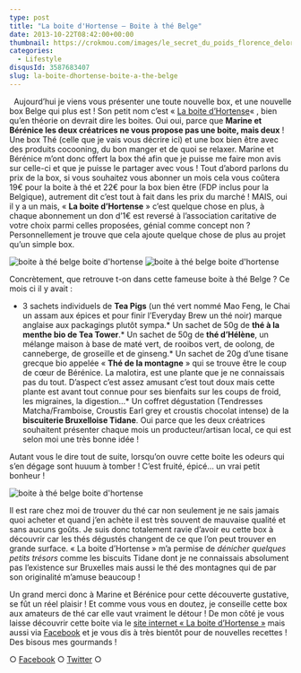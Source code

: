 ```yaml
---
type: post
title: "La boite d'Hortense – Boite à thé Belge"
date: 2013-10-22T08:42:00+00:00
thumbnail: https://crokmou.com/images/le_secret_du_poids_florence_delorme_gif_crokmou.gif
categories: 
  - Lifestyle
disqusId: 3587683407
slug: la-boite-dhortense-boite-a-the-belge
---
```


  Aujourd’hui je viens vous présenter une toute nouvelle box, et une nouvelle box Belge qui plus est ! Son petit nom c’est « [La boite d’Hortense](http://www.laboitedhortense.com/)« , bien qu’en théorie on devrait dire les boites. Oui oui, parce que **Marine et Bérénice les deux créatrices ne vous propose pas une boite, mais deux** ! Une box Thé (celle que je vais vous décrire ici) et une box bien être avec des produits cocooning, du bon manger et de quoi se relaxer. Marine et Bérénice m’ont donc offert la box thé afin que je puisse me faire mon avis sur celle-ci et que je puisse le partager avec vous ! Tout d’abord parlons du prix de la box, si vous souhaitez vous abonner un mois cela vous coûtera 19€ pour la boite à thé et 22€ pour la box bien être (FDP inclus pour la Belgique), autrement dit c’est tout à fait dans les prix du marché ! MAIS, oui il y a un mais, « **La boite d’Hortense** » c’est quelque chose en plus, à chaque abonnement un don d’1€ est reversé à l’association caritative de votre choix parmi celles proposées, génial comme concept non ? Personnellement je trouve que cela ajoute quelque chose de plus au projet qu’un simple box.

![boite à thé belge boite d'hortense](https://crokmou.com/images/le_secret_du_poids_florence_delorme_gif_crokmou.gif) ![boite à thé belge boite d'hortense](https://crokmou.com/images/le_secret_du_poids_florence_delorme_gif_crokmou.gif)

Concrètement, que retrouve t-on dans cette fameuse boite à thé Belge ? Ce mois ci il y avait :

*   3 sachets individuels de **Tea Pigs** (un thé vert nommé Mao Feng, le Chai un assam aux épices et pour finir l’Everyday Brew un thé noir) marque anglaise aux packagings plutôt sympa.*   Un sachet de 50g de **thé à la menthe bio de Tea Tower**.*   Un sachet de 50g de **thé d’Hélène**, un mélange maison à base de maté vert, de rooibos vert, de oolong, de canneberge, de groseille et de ginseng.*   Un sachet de 20g d’une tisane grecque bio appelée « **Thé de la montagne** » qui se trouve être le coup de cœur de Bérénice. La malotira, est une plante que je ne connaissais pas du tout. D’aspect c’est assez amusant c’est tout doux mais cette plante est avant tout connue pour ses bienfaits sur les coups de froid, les migraines, la digestion…*   Un coffret dégustation (Tendresses Matcha/Framboise, Croustis Earl grey et croustis chocolat intense) de la **biscuiterie Bruxelloise Tidane**. Oui parce que les deux créatrices souhaitent présenter chaque mois un producteur/artisan local, ce qui est selon moi une très bonne idée !

Autant vous le dire tout de suite, lorsqu’on ouvre cette boite les odeurs qui s’en dégage sont huuum à tomber ! C’est fruité, épicé… un vrai petit bonheur !

![boite à thé belge boite d'hortense](https://crokmou.com/images/le_secret_du_poids_florence_delorme_gif_crokmou.gif)

Il est rare chez moi de trouver du thé car non seulement je ne sais jamais quoi acheter et quand j’en achète il est très souvent de mauvaise qualité et sans aucuns goûts. Je suis donc totalement ravie d’avoir eu cette box à découvrir car les thés dégustés changent de ce que l’on peut trouver en grande surface. « La boite d’Hortense » m’a permise de _dénicher quelques petits trésors_ comme les biscuits Tidane dont je ne connaissais absolument pas l’existence sur Bruxelles mais aussi le thé des montagnes qui de par son originalité m’amuse beaucoup !

Un grand merci donc à Marine et Bérénice pour cette découverte gustative, se fût un réel plaisir ! Et comme vous vous en doutez, je conseille cette box aux amateurs de thé car elle vaut vraiment le détour ! De mon côté je vous laisse découvrir cette boite via le [site internet « La boite d’Hortense »](http://www.laboitedhortense.com/) mais aussi via [Facebook](https://www.facebook.com/LaBoiteDHortense) et je vous dis à très bientôt pour de nouvelles recettes ! Des bisous mes gourmands !  

○ [Facebook](https://www.facebook.com/crokmou.blog) ○ [Twitter](https://twitter.com/Crokmou) ○